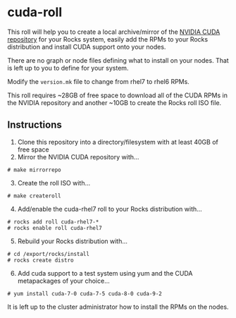 # cuda-roll

This roll will help you to create a local archive/mirror of the [NVIDIA CUDA repository](https://developer.download.nvidia.com/compute/cuda/repos/rhel7/) for your Rocks system, easily add the RPMs to your Rocks distribution and install CUDA support onto your nodes.

There are no graph or node files defining what to install on your nodes. That is left up to you to define for your system.

Modify the `version.mk` file to change from rhel7 to rhel6 RPMs.

This roll requires ~28GB of free space to download all of the CUDA RPMs in the NVIDIA repository and another ~10GB to create the Rocks roll ISO file.

## Instructions

1. Clone this repository into a directory/filesystem with at least 40GB of free space
2. Mirror the NVIDIA CUDA repository with...
```
# make mirrorrepo
```
3. Create the roll ISO with...
```
# make createroll
```
4. Add/enable the cuda-rhel7 roll to your Rocks distribution with...
```
# rocks add roll cuda-rhel7-*
# rocks enable roll cuda-rhel7
```
5. Rebuild your Rocks distribution with...
```
# cd /export/rocks/install
# rocks create distro
```
6. Add cuda support to a test system using yum and the CUDA metapackages of your choice...
```
# yum install cuda-7-0 cuda-7-5 cuda-8-0 cuda-9-2
```

It is left up to the cluster administrator how to install the RPMs on the nodes.
